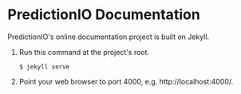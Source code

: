 PredictionIO Documentation
======================

PredictionIO's online documentation project is built on Jekyll.

1.  Run this command at the project's root.
    ```
    $ jekyll serve
    ```

2.  Point your web browser to port 4000, e.g. http://localhost:4000/.